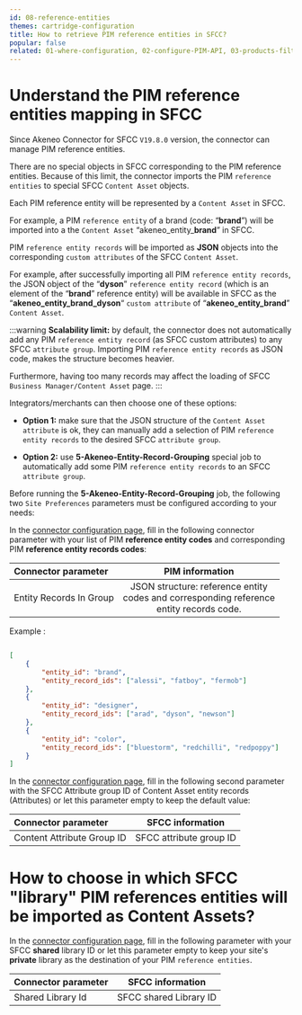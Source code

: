 ```yaml
---
id: 08-reference-entities
themes: cartridge-configuration
title: How to retrieve PIM reference entities in SFCC?
popular: false
related: 01-where-configuration, 02-configure-PIM-API, 03-products-filter-configuration, 04-import-images-configuration, 05-mapping-configuration, 06-categories-configuration, 07-multi-storefront-configuration
---
```



# Understand the PIM reference entities mapping in SFCC

Since Akeneo Connector for SFCC `V19.8.0` version, the connector can manage PIM reference entities.

There are no special objects in SFCC corresponding to the PIM reference entities. Because of this limit, the connector imports the PIM `reference entities` to special SFCC `Content Asset` objects.

Each PIM reference entity will be represented by a `Content Asset` in SFCC.

For example, a PIM `reference entity` of a brand (code: “**brand**”) will be imported into a the `Content Asset` “akeneo_entity_**brand**” in SFCC.

PIM `reference entity records` will be imported as **JSON** objects into the corresponding `custom attributes` of the SFCC `Content Asset`.

For example, after successfully importing all PIM `reference entity records`, the JSON object of the “**dyson**” `reference entity record` (which is an element of the “**brand**” reference entity) will be available in SFCC as the “**akeneo_entity_brand_dyson**“ `custom attribute` of “**akeneo_entity_brand**” `Content Asset`.

:::warning
**Scalability limit:** by default, the connector does not automatically add any PIM `reference entity record` (as SFCC custom attributes) to any SFCC `attribute group`. Importing PIM `reference entity records` as JSON code, makes the structure becomes heavier.

Furthermore, having too many records may affect the loading of SFCC `Business Manager/Content Asset` page.
:::

Integrators/merchants can then choose one of these options:

* **Option 1:** make sure that the JSON structure of the `Content Asset attribute` is ok, they can manually add a selection of PIM `reference entity records` to the desired SFCC `attribute group`.

* **Option 2:** use **5-Akeneo-Entity-Record-Grouping** special job to automatically add some PIM `reference entity records` to an SFCC `attribute group`.

Before running the **5-Akeneo-Entity-Record-Grouping** job, the following two `Site Preferences` parameters must be configured according to your needs:

In the [connector configuration page](01-where-configuration.html), fill in the following connector parameter with your list of PIM **reference entity codes** and corresponding PIM **reference entity records codes**:

| Connector parameter           | PIM information                     |
| :-----------------------------| :---------------------------------: |
| Entity Records In Group       |  JSON structure: reference entity<br>codes and corresponding reference<br>entity records code.               |    

Example :

```json

[
    {
        "entity_id": "brand",
        "entity_record_ids": ["alessi", "fatboy", "fermob"]
    },
    {
        "entity_id": "designer",
        "entity_record_ids": ["arad", "dyson", "newson"]
    },
    {
        "entity_id": "color",
        "entity_record_ids": ["bluestorm", "redchilli", "redpoppy"]
    }
]

```

In the [connector configuration page](01-where-configuration.html), fill in the following second parameter with the SFCC Attribute group ID of Content Asset entity records (Attributes) or let this parameter empty to keep the default value:

| Connector parameter           | SFCC information               |
| :-----------------------------| :----------------------------: |
| Content Attribute Group ID    |  SFCC attribute group ID       |

#  How to choose in which SFCC "library" PIM references entities will be imported as Content Assets?

In the [connector configuration page](01-where-configuration.html), fill in the following parameter with your SFCC **shared** library ID or let this parameter empty to keep your site's **private** library as the destination of your PIM `reference entities`.

| Connector parameter   | SFCC information               |
| :---------------------| :----------------------------: |
| Shared Library Id     |  SFCC shared Library ID        |
